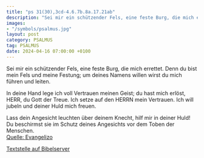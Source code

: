 ```yaml
---
title: "ps 31(30),3cd-4.6.7b.8a.17.21ab"
description: "Sei mir ein schützender Fels, eine feste Burg, die mich errettet. Denn du bist mein Fels und meine Festung;  um deines Namens willen wirst du mich führen und leiten.  In deine Hand lege ich voll Vertrauen meinen Geist;  du hast mich erlöst, HERR, du Gott der Treue. Ich setze au...."
images:
- "/symbols/psalmus.jpg"
layout: post
category: PSALMUS
tag: PSALMUS
date: 2024-04-16 07:00:00 +0100
---
```

Sei mir ein schützender Fels,
eine feste Burg, die mich errettet.
Denn du bist mein Fels und meine Festung; 
um deines Namens willen wirst du mich führen und leiten.

In deine Hand lege ich voll Vertrauen meinen Geist; 
du hast mich erlöst, HERR, du Gott der Treue.
Ich setze auf den HERRN mein Vertrauen.<!--more-->
Ich will jubeln und deiner Huld mich freuen.

Lass dein Angesicht leuchten über deinem Knecht, 
hilf mir in deiner Huld!
Du beschirmst sie im Schutz deines Angesichts
vor dem Toben der Menschen.<br>
[Quelle: Evangelizo](https://evangeliumtagfuertag.org/DE/gospel)

[Textstelle auf Bibelserver](https://www.bibleserver.com/EU/ps31(30),3cd-4.6.7b.8a.17.21ab)
